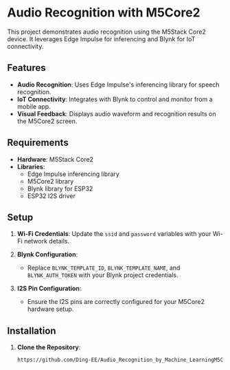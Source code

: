 # Audio Recognition with M5Core2

This project demonstrates audio recognition using the M5Stack Core2 device. It leverages Edge Impulse for inferencing and Blynk for IoT connectivity.

## Features

- **Audio Recognition**: Uses Edge Impulse's inferencing library for speech recognition.
- **IoT Connectivity**: Integrates with Blynk to control and monitor from a mobile app.
- **Visual Feedback**: Displays audio waveform and recognition results on the M5Core2 screen.

## Requirements

- **Hardware**: M5Stack Core2
- **Libraries**:
  - Edge Impulse inferencing library
  - M5Core2 library
  - Blynk library for ESP32
  - ESP32 I2S driver

## Setup

1. **Wi-Fi Credentials**: Update the `ssid` and `password` variables with your Wi-Fi network details.

2. **Blynk Configuration**:
   - Replace `BLYNK_TEMPLATE_ID`, `BLYNK_TEMPLATE_NAME`, and `BLYNK_AUTH_TOKEN` with your Blynk project credentials.

3. **I2S Pin Configuration**:
   - Ensure the I2S pins are correctly configured for your M5Core2 hardware setup.

## Installation

1. **Clone the Repository**:
   ```bash
   https://github.com/Ding-EE/Audio_Recognition_by_Machine_LearningM5Core2
